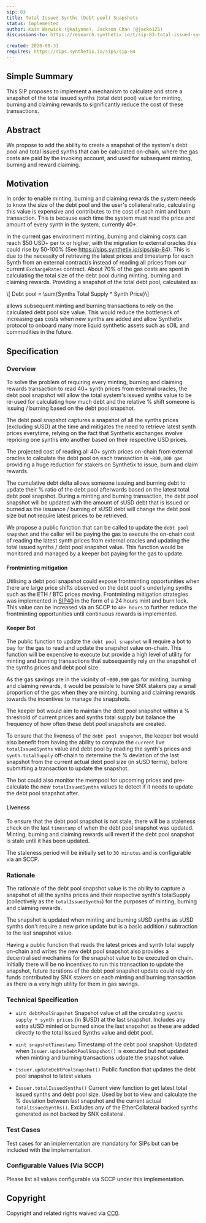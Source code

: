 ```yaml
---
sip: 83
title: Total Issued Synths (Debt pool) Snapshots
status: Implemented
author: Kain Warwick (@kaiynne), Jackson Chan (@jacko125)
discussions-to: https://research.synthetix.io/t/sip-83-total-issued-synths-debt-pool-snapshots/190

created: 2020-08-31
requires: https://sips.synthetix.io/sips/sip-84
---
```


## Simple Summary

<!--"If you can't explain it simply, you don't understand it well enough." Simply describe the outcome the proposed changes intends to achieve. This should be non-technical and accessible to a casual community member.-->

This SIP proposes to implement a mechanism to calculate and store a snapshot of the total issued synths (total debt pool) value for minting, burning and claiming rewards to significantly reduce the cost of these transactions.

## Abstract

<!--A short (~200 word) description of the proposed change, the abstract should clearly describe the proposed change. This is what *will* be done if the SIP is implemented, not *why* it should be done or *how* it will be done. If the SIP proposes deploying a new contract, write, "we propose to deploy a new contract that will do x".-->

We propose to add the ability to create a snapshot of the system's debt pool and total issued synths that can be calculated on-chain, where the gas costs are paid by the invoking account, and used for subsequent minting, burning and reward claiming.

## Motivation

<!--This is the problem statement. This is the *why* of the SIP. It should clearly explain *why* the current state of the protocol is inadequate.  It is critical that you explain *why* the change is needed, if the SIP proposes changing how something is calculated, you must address *why* the current calculation is innaccurate or wrong. This is not the place to describe how the SIP will address the issue!-->

In order to enable minting, burning and claiming rewards the system needs to know the size of the debt pool and the user's collateral ratio, calculating this value is expensive and contributes to the cost of each mint and burn transaction. This is because each time the system must read the price and amount of every synth in the system, currently 40+.

In the current gas environment minting, burning and claiming costs can reach \$50 USD+ per tx or higher, with the migration to external oracles this could rise by 50-100% (See https://sips.synthetix.io/sips/sip-84). This is due to the necessity of retrieving the latest prices and timestamp for each Synth from an external contract/s instead of reading all prices from our current `ExchangeRates` contract. About 70% of the gas costs are spent in calculating the total size of the debt pool during minting, burning and claiming rewards. Providing a snapshot of the total debt pool, calculated as:

\\[ Debt pool = \sum{Synths Total Supply * Synth Price}\\]

allows subsequent minting and burning transactions to rely on the calculated debt pool size value. This would reduce the bottleneck of increasing gas costs when new synths are added and allow Synthetix protocol to onboard many more liquid synthetic assets such as sOIL and commodities in the future.

## Specification

<!--The specification should describe the syntax and semantics of any new feature, there are five sections
1. Overview
2. Rationale
3. Technical Specification
4. Test Cases
5. Configurable Values
-->

### Overview

<!--This is a high level overview of *how* the SIP will solve the problem. The overview should clearly describe how the new feature will be implemented.-->

To solve the problem of requiring every minting, burning and claiming rewards transaction to read 40+ synth prices from external oracles, the debt pool snapshot will allow the total system's issued synths value to be re-used for calculating how much debt and the relative % shift someone is issuing / burning based on the debt pool snapshot.

The debt pool snapshot captures a snapshot of all the synths prices (excluding sUSD) at the time and mitigates the need to retrieve latest synth prices everytime, relying on the fact that Synthetix exchanges involve repricing one synths into another based on their respective USD prices.

The projected cost of reading all 40+ synth prices on-chain from external oracles to calculate the debt pool on each transaction is `~800,000 gas` providing a huge reduction for stakers on Synthetix to issue, burn and claim rewards.

The cumulative debt delta allows someone issuing and burning debt to update their % ratio of the debt pool afterwards based on the latest total debt pool snapshot. During a minting and burning transaction, the debt pool snapshot will be updated with the amount of sUSD debt that is issued or burned as the issuance / burning of sUSD debt will change the debt pool size but not require latest prices to be retrieved.

We propose a public function that can be called to update the `debt pool snapshot` and the caller will be paying the gas to execute the on-chain cost of reading the latest synth prices from external oracles and updating the total issued synths / debt pool snapshot value. This function would be monitored and managed by a keeper bot paying for the gas to update.

#### Frontminting mitigation

Utilising a debt pool snapshot could expose frontminting opportunities when there are large price shifts observed on the debt pool's underlying synths such as the ETH / BTC prices moving. Frontminting mitigation strategies was implemented in [SIP40](./sip-40.md) in the form of a 24 hours mint and burn lock. This value can be increased via an SCCP to `48+ hours` to further reduce the frontminting opportunities until continuous rewards is implemented.

#### Keeper Bot

The public function to update the `debt pool snapshot` will require a bot to pay for the gas to read and update the snapshot value on-chain. This function will be expensive to execute but provide a high level of utility for minting and burning transactions that subsequently rely on the snapshot of the synths prices and debt pool size.

As the gas savings are in the vicinity of `~800,000` gas for minting, burning and claiming rewards, it would be possible to have SNX stakers pay a small proportion of the gas when they are minting, burning and claiming rewards towards the incentives to manage the snapshots.

The keeper bot would aim to maintain the debt pool snapshot within a % threshold of current prices and synths total supply but balance the frequency of how often these debt pool snapshots are created.

To ensure that the liveness of the `debt pool snapshot`, the keeper bot would also benefit from having the ability to compute the `current` live `totalIssuedSynths` value and debt pool by reading the synth's prices and `synth.totalSupply` off-chain to determine the % deviation of the last snapshot from the current actual debt pool size (in sUSD terms), before submitting a transaction to update the snapshot.

The bot could also monitor the mempool for upcoming prices and pre-calculate the new `totalIssuedSynths` values to detect if it needs to update the debt pool snapshot after.

#### Liveness

To ensure that the debt pool snapshot is not stale, there will be a staleness check on the last `timestamp` of when the debt pool snapshot was updated. Minting, burning and claiming rewards will revert if the debt pool snapshot is stale until it has been updated.

The staleness period will be initially set to `30 minutes` and is configurable via an SCCP.

### Rationale

<!--This is where you explain the reasoning behind how you propose to solve the problem. Why did you propose to implement the change in this way, what were the considerations and trade-offs. The rationale fleshes out what motivated the design and why particular design decisions were made. It should describe alternate designs that were considered and related work. The rationale may also provide evidence of consensus within the community, and should discuss important objections or concerns raised during discussion.-->

The rationale of the debt pool snapshot value is the ability to capture a snapshot of all the synths prices and their respective synth's totalSupply (collectively as the `totalIssuedSynths`) for the purposes of minting, burning and claiming rewards.

The snapshot is updated when minting and burning sUSD synths as sUSD synths don't require a new price update but is a basic addition / subtraction to the last snapshot value.

Having a public function that reads the latest prices and synth total supply on-chain and writes the new debt pool snapshot also provides a decentralised mechanims for the snapshot value to be executed on chain. Initially there will be no incentives to run this transaction to update the snapshot, future iterations of the debt pool snapshot update could rely on funds contributed by SNX stakers on each minting and burning transaction as there is a very high utility for them in gas savings.

### Technical Specification

<!--The technical specification should outline the public API of the changes proposed. That is, changes to any of the interfaces Synthetix currently exposes or the creations of new ones.-->

- `uint debtPoolSnapshot` Snapshot value of all the circulating `synths supply * synth prices` (in \$USD) at the last snapshot. Includes any extra sUSD minted or burned since the last snapshot as these are added directly to the total Issued Synths value and debt pool.

- `uint snapshotTimestamp` Timestamp of the debt pool snapshot: Updated when `Issuer.updateDebtPoolSnapshot()` is executed but not updated when minting and burning transactions udpate the snapshot value.

- `Issuer.updateDebtPoolSnapshot()` Public function that updates the debt pool snapshot to latest values

- `Issuer.totalIssuedSynths()` Current view function to get latest total issued synths and debt pool size. Used by bot to view and calculate the % deviation between last snapshot and the current actual `totalIssuedSynths()`. Excludes any of the EtherCollateral backed synths generated as not backed by SNX collateral.

### Test Cases

<!--Test cases for an implementation are mandatory for SIPs but can be included with the implementation..-->

Test cases for an implementation are mandatory for SIPs but can be included with the implementation.

### Configurable Values (Via SCCP)

<!--Please list all values configurable via SCCP under this implementation.-->

Please list all values configurable via SCCP under this implementation.

## Copyright

Copyright and related rights waived via [CC0](https://creativecommons.org/publicdomain/zero/1.0/).
